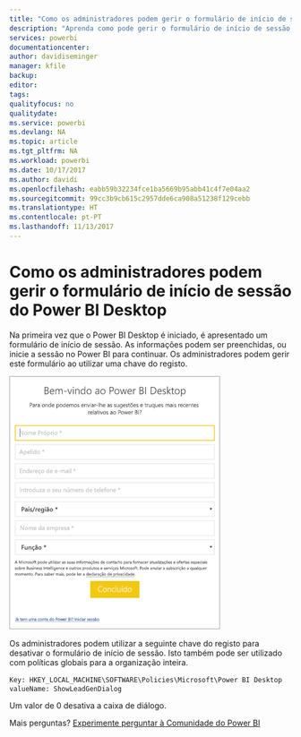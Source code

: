 ```yaml
---
title: "Como os administradores podem gerir o formulário de início de sessão do Power BI Desktop"
description: "Aprenda como pode gerir o formulário de início de sessão inicial ao abrir o Power BI Desktop."
services: powerbi
documentationcenter: 
author: davidiseminger
manager: kfile
backup: 
editor: 
tags: 
qualityfocus: no
qualitydate: 
ms.service: powerbi
ms.devlang: NA
ms.topic: article
ms.tgt_pltfrm: NA
ms.workload: powerbi
ms.date: 10/17/2017
ms.author: davidi
ms.openlocfilehash: eabb59b32234fce1ba5669b95abb41c4f7e04aa2
ms.sourcegitcommit: 99cc3b9cb615c2957dde6ca908a51238f129cebb
ms.translationtype: HT
ms.contentlocale: pt-PT
ms.lasthandoff: 11/13/2017
---
```

# <a name="how-administrators-can-manage-the-power-bi-desktop-sign-in-form"></a>Como os administradores podem gerir o formulário de início de sessão do Power BI Desktop
Na primeira vez que o Power BI Desktop é iniciado, é apresentado um formulário de início de sessão. As informações podem ser preenchidas, ou inicie a sessão no Power BI para continuar. Os administradores podem gerir este formulário ao utilizar uma chave do registo. 

![Formulário de início de sessão inicial para o Power BI Desktop](media/desktop-admin-sign-in-form/sign-in-form.png)

Os administradores podem utilizar a seguinte chave do registo para desativar o formulário de início de sessão. Isto também pode ser utilizado com políticas globais para a organização inteira.

```
Key: HKEY_LOCAL_MACHINE\SOFTWARE\Policies\Microsoft\Power BI Desktop
valueName: ShowLeadGenDialog
```

Um valor de 0 desativa a caixa de diálogo.

Mais perguntas? [Experimente perguntar à Comunidade do Power BI](http://community.powerbi.com/)

